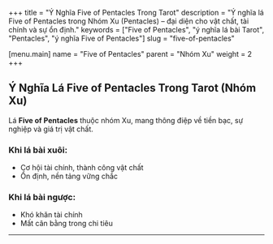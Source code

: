 +++
title = "Ý Nghĩa Five of Pentacles Trong Tarot"
description = "Ý nghĩa lá Five of Pentacles trong Nhóm Xu (Pentacles) – đại diện cho vật chất, tài chính và sự ổn định."
keywords = ["Five of Pentacles", "ý nghĩa lá bài Tarot", "Pentacles", "ý nghĩa Five of Pentacles"]
slug = "five-of-pentacles"

[menu.main]
name = "Five of Pentacles"
parent = "Nhóm Xu"
weight = 2
+++

## Ý Nghĩa Lá Five of Pentacles Trong Tarot (Nhóm Xu)

Lá **Five of Pentacles** thuộc nhóm Xu, mang thông điệp về tiền bạc, sự nghiệp và giá trị vật chất.  

### Khi lá bài xuôi:
- Cơ hội tài chính, thành công vật chất  
- Ổn định, nền tảng vững chắc  

### Khi lá bài ngược:
- Khó khăn tài chính  
- Mất cân bằng trong chi tiêu  

---
